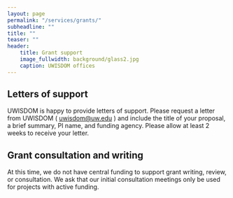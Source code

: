 ```yaml
---
layout: page
permalink: "/services/grants/"
subheadline: ""
title: ""
teaser: ""
header:
    title: Grant support
    image_fullwidth: background/glass2.jpg
    caption: UWISDOM offices
---
```


## Letters of support

UWISDOM is happy to provide letters of support. Please request a letter from UWISDOM ( [uwisdom@uw.edu](mailto:wisdom@uw.edu) ) and include the title of your proposal, a brief summary, PI name, and funding agency. Please allow at least 2 weeks to receive your letter.


## Grant consultation and writing

At this time, we do not have central funding to support grant writing, review, or consultation. We ask that our initial consultation meetings only be used for projects with active funding.
